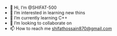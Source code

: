 - 👋 Hi, I’m @SHIFAT-500
- 👀 I’m interested in learning new thins
- 🌱 I’m currently learning C++
- 💞️ I’m looking to collaborate on 
- 📫 How to reach me shifathossain870@gmail.com

<!---
SHIFAT-500/SHIFAT-500 is a ✨ special ✨ repository because its `README.md` (this file) appears on your GitHub profile.
You can click the Preview link to take a look at your changes.
--->

